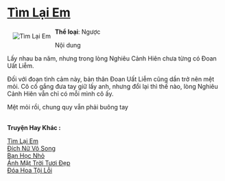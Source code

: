 <a href="https://utruyen.com/truyen/tim-lai-em/19386/" title="Tìm Lại Em"><h1>Tìm Lại Em</h1></a><div style="display:table"><img align="right" style="float: left; padding: 10px;" src="https://utruyen.com/images/story/200x260/tim-lai-em.jpg" alt="Tìm Lại Em"><b>Thể loại</b>: Ngược <p></p>Nội dung<p></p>Lấy nhau ba năm, nhưng trong lòng Nghiêu Cảnh Hiên chưa từng có Đoan Uất Liễm. <p></p>Đối với đoạn tình cảm này, bản thân Đoan Uất Liễm cũng dần trở nên mệt mỏi. Cô cố gắng đưa tay giữ lấy anh, nhưng đổi lại thì thế nào, lòng Nghiêu Cảnh Hiên vẫn chỉ có mỗi mình cô ấy. <p></p>Mệt mỏi rồi, chung quy vẫn phải buông tay</div><p><br><b>Truyện Hay Khác :</b></p><a href="https://utruyen.com/truyen/tim-lai-em/19386/" alt="Tìm Lại Em">Tìm Lại Em</a><br/><a href="https://utruyen.com/truyen/dich-nu-vo-song/17140/" alt="Đích Nữ Vô Song">Đích Nữ Vô Song</a><br/><a href="https://github.com/quanluxury/ngontinh_top100/tree/master/19301" alt="Bạn Học Nhỏ">Bạn Học Nhỏ</a><br/><a href="https://github.com/quanluxury/ngontinh_top100/tree/master/19290" alt="Ánh Mặt Trời Tươi Đẹp">Ánh Mặt Trời Tươi Đẹp</a><br/><a href="https://maps.google.com.bn/url?q=https%3A%2F%2Futruyen.com%2Ftruyen%2Fdoa-hoa-toi-loi%2F17351%2F" alt="Đóa Hoa Tội Lỗi">Đóa Hoa Tội Lỗi</a><br/>